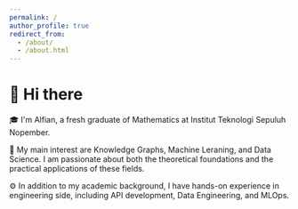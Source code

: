 ```yaml
---
permalink: /
author_profile: true
redirect_from: 
  - /about/
  - /about.html
---
```


# 🙋 Hi there
🎓 I'm Alfian, a fresh graduate of Mathematics at Institut Teknologi Sepuluh Nopember.

🔬 My main interest are Knowledge Graphs, Machine Leraning, and Data Science. I am passionate about both the theoretical foundations and the practical applications of these fields.

⚙️ In addition to my academic background, I have hands-on experience in engineering side, including API development, Data Engineering, and MLOps.